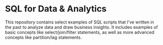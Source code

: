 SQL for Data & Analytics
============
This repository contains select examples of SQL scripts that I've written in the past to analyze data and draw business insights. It includes examples of basic concepts like select/join/filter statements, as well as more advanced concepts like partition/lag statements.
